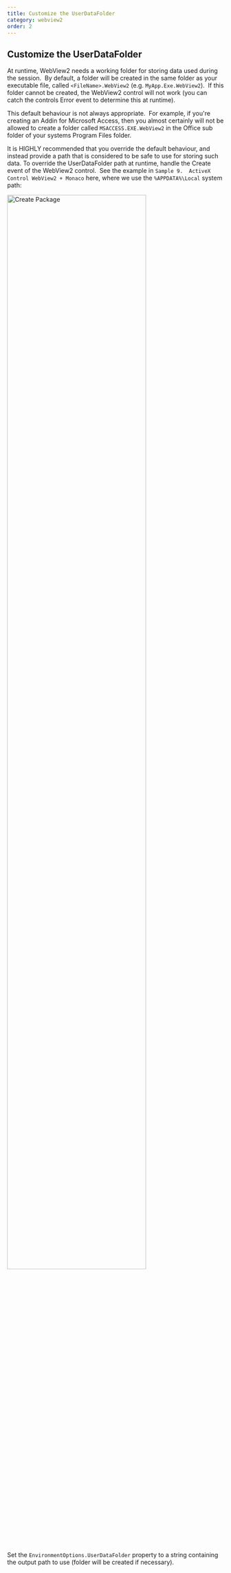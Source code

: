 ```yaml
---
title: Customize the UserDataFolder
category: webview2
order: 2
---
```


## Customize the UserDataFolder 

At runtime, WebView2 needs a working folder for storing data used during the session. &nbsp;By default, a folder will be created in the same folder as your executable file, called `<FileName>.WebView2` (e.g. `MyApp.Exe.WebView2`). &nbsp;If this folder cannot be created, the WebView2 control will not work (you can catch the controls Error event to determine this at runtime).

This default behaviour is not always appropriate. &nbsp;For example, if you're creating an Addin for Microsoft Access, then you almost certainly will not be allowed to create a folder called `MSACCESS.EXE.WebView2` in the Office sub folder of your systems Program Files folder.

It is HIGHLY recommended that you override the default behaviour, and instead provide a path that is considered to be safe to use for storing such data.  To override the UserDataFolder path at runtime, handle the Create event of the WebView2 control. &nbsp;See the example in `Sample 9.  ActiveX Control WebView2 + Monaco` here, where we use the `%APPDATA%\Local` system path:

<img src="https://twinbasic.com/images/wiki/tbWebView2CreateEvent.png" alt="Create Package" width="80%">
<br>
<br>

Set the `EnvironmentOptions.UserDataFolder` property to a string containing the output path to use (folder will be created if necessary).